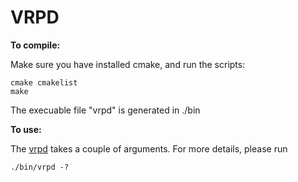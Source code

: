 # VRPD

**To compile:**

Make sure you have installed cmake, and run the scripts:
~~~
cmake cmakelist
make
~~~
The execuable file "vrpd" is generated in ./bin

**To use:**

The [vrpd](chrome://aoei) takes a couple of arguments. For more details, please run
~~~
./bin/vrpd -?
~~~

